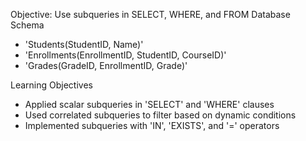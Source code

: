  Objective: Use subqueries in SELECT, WHERE, and FROM
Database Schema 
- 'Students(StudentID, Name)'
- 'Enrollments(EnrollmentID, StudentID, CourseID)'
- 'Grades(GradeID, EnrollmentID, Grade)'

Learning Objectives
- Applied scalar subqueries in 'SELECT' and 'WHERE' clauses
- Used correlated subqueries to filter based on dynamic conditions
- Implemented subqueries with 'IN', 'EXISTS', and '=' operators
